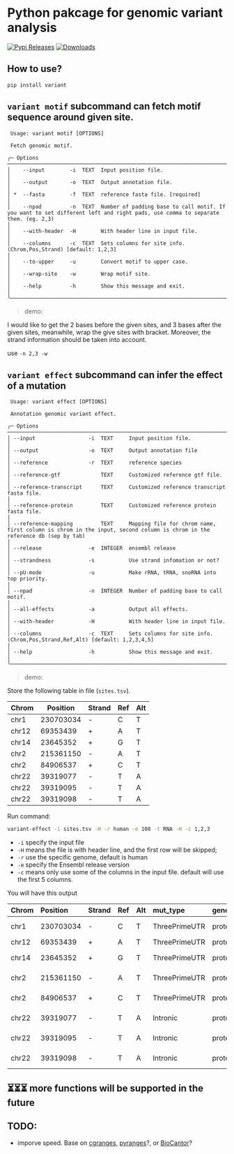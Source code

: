 # Python pakcage for genomic variant analysis

[![Pypi Releases](https://img.shields.io/pypi/v/variant.svg)](https://pypi.python.org/pypi/variant)
[![Downloads](https://pepy.tech/badge/variant)](https://pepy.tech/project/variant)

## How to use?

```
pip install variant
```

## `variant motif` subcommand can fetch motif sequence around given site.

```
 Usage: variant motif [OPTIONS]

 Fetch genomic motif.

╭─ Options ───────────────────────────────────────────────────────────────────────────────────────────────────────────────────────────────────────────────────────────────────────────────────────────────────────────────────────────────────────────────────────────────────────────────────────────────────────╮
│    --input        -i  TEXT  Input position file.                                                                                                                                                                                                                                                                │
│    --output       -o  TEXT  Output annotation file.                                                                                                                                                                                                                                                             │
│ *  --fasta        -f  TEXT  reference fasta file. [required]                                                                                                                                                                                                                                                    │
│    --npad         -n  TEXT  Number of padding base to call motif. If you want to set different left and right pads, use comma to separate them. (eg. 2,3)                                                                                                                                                       │
│    --with-header  -H        With header line in input file.                                                                                                                                                                                                                                                     │
│    --columns      -c  TEXT  Sets columns for site info. (Chrom,Pos,Strand) [default: 1,2,3]                                                                                                                                                                                                                     │
│    --to-upper     -u        Convert motif to upper case.                                                                                                                                                                                                                                                        │
│    --wrap-site    -w        Wrap motif site.                                                                                                                                                                                                                                                                    │
│    --help         -h        Show this message and exit.                                                                                                                                                                                                                                                         │
╰─────────────────────────────────────────────────────────────────────────────────────────────────────────────────────────────────────────────────────────────────────────────────────────────────────────────────────────────────────────────────────────────────────────────────────────────────────────────────╯
```

> demo:

I would like to get the 2 bases before the given sites, and 3 bases after the given sites, meanwhile, wrap the give sites with bracket. Moreover, the strand information should be taken into account. 

use `-n 2,3 -w`

## `variant effect` subcommand can infer the effect of a mutation

```
 Usage: variant effect [OPTIONS]

 Annotation genomic variant effect.

╭─ Options ───────────────────────────────────────────────────────────────────────────────────────────────────────────────────────────────────────────────────────────────────────────────────────────────────────────────────────────────────────────────────────────────────────────────────────────────────────╮
│ --input                 -i  TEXT     Input position file.                                                                                                                                                                                                                                                       │
│ --output                -o  TEXT     Output annotation file                                                                                                                                                                                                                                                     │
│ --reference             -r  TEXT     reference species                                                                                                                                                                                                                                                          │
│ --reference-gtf             TEXT     Customized reference gtf file.                                                                                                                                                                                                                                             │
│ --reference-transcript      TEXT     Customized reference transcript fasta file.                                                                                                                                                                                                                                │
│ --reference-protein         TEXT     Customized reference protein fasta file.                                                                                                                                                                                                                                   │
│ --reference-mapping         TEXT     Mapping file for chrom name, first column is chrom in the input, second column is chrom in the reference db (sep by tab)                                                                                                                                                   │
│ --release               -e  INTEGER  ensembl release                                                                                                                                                                                                                                                            │
│ --strandness            -s           Use strand infomation or not?                                                                                                                                                                                                                                              │
│ --pU-mode               -u           Make rRNA, tRNA, snoRNA into top priority.                                                                                                                                                                                                                                 │
│ --npad                  -n  INTEGER  Number of padding base to call motif.                                                                                                                                                                                                                                      │
│ --all-effects           -a           Output all effects.                                                                                                                                                                                                                                                        │
│ --with-header           -H           With header line in input file.                                                                                                                                                                                                                                            │
│ --columns               -c  TEXT     Sets columns for site info. (Chrom,Pos,Strand,Ref,Alt) [default: 1,2,3,4,5]                                                                                                                                                                                                │
│ --help                  -h           Show this message and exit.                                                                                                                                                                                                                                                │
╰─────────────────────────────────────────────────────────────────────────────────────────────────────────────────────────────────────────────────────────────────────────────────────────────────────────────────────────────────────────────────────────────────────────────────────────────────────────────────╯
```

> demo:

Store the following table in file (`sites.tsv`).

| Chrom | Position  | Strand | Ref | Alt |
| ----- | --------- | ------ | --- | --- |
| chr1  | 230703034 | -      | C   | T   |
| chr12 | 69353439  | +      | A   | T   |
| chr14 | 23645352  | +      | G   | T   |
| chr2  | 215361150 | -      | A   | T   |
| chr2  | 84906537  | +      | C   | T   |
| chr22 | 39319077  | -      | T   | A   |
| chr22 | 39319095  | -      | T   | A   |
| chr22 | 39319098  | -      | T   | A   |

Run command:

```bash
variant-effect -i sites.tsv -H -r human -e 108 -t RNA -H -c 1,2,3
```

- `-i` specify the input file
- `-H` means the file is with header line, and the first row will be skipped;
- `-r` use the specific genome, default is human
- `-e` specify the Ensembl release version
- `-c` means only use some of the columns in the input file. default will use the first 5 columns.

You will have this output

| Chrom | Position  | Strand | Ref | Alt | mut_type      | gene_type      | gene_name               | gene_pos | transcript_name             | transcript_pos | transcript_motif      | coding_pos | codon_ref | aa_pos | aa_ref | distance2splice |
| :---- | :-------- | :----- | :-- | :-- | :------------ | :------------- | :---------------------- | :------- | :-------------------------- | :------------- | :-------------------- | :--------- | :-------- | :----- | :----- | --------------- |
| chr1  | 230703034 | -      | C   | T   | ThreePrimeUTR | protein_coding | ENSG00000135744(AGT)    | 42543    | ENST00000680041(AGT-208)    | 1753           | TGTGTCACCCCCAGTCTCCCA | None       | None      | None   | None   | 295             |
| chr12 | 69353439  | +      | A   | T   | ThreePrimeUTR | protein_coding | ENSG00000090382(LYZ)    | 5059     | ENST00000261267(LYZ-201)    | 695            | TAGAACTAATACTGGTGAAAA | None       | None      | None   | None   | 286             |
| chr14 | 23645352  | +      | G   | T   | ThreePrimeUTR | protein_coding | ENSG00000100867(DHRS2)  | 15238    | ENST00000344777(DHRS2-202)  | 1391           | CTGCCATTCTGCCAGACTAGC | None       | None      | None   | None   | 210             |
| chr2  | 215361150 | -      | A   | T   | ThreePrimeUTR | protein_coding | ENSG00000115414(FN1)    | 74924    | ENST00000323926(FN1-201)    | 8012           | GGCCCGCAATACTGTAGGAAC | None       | None      | None   | None   | 476             |
| chr2  | 84906537  | +      | C   | T   | ThreePrimeUTR | protein_coding | ENSG00000034510(TMSB10) | 882      | ENST00000233143(TMSB10-201) | 327            | CCTGGGCACTCCGCGCCGATG | None       | None      | None   | None   | 148             |
| chr22 | 39319077  | -      | T   | A   | Intronic      | protein_coding | ENSG00000100316(RPL3)   | 1313     | ENST00000216146(RPL3-201)   | None           | None                  | None       | None      | None   | None   | None            |
| chr22 | 39319095  | -      | T   | A   | Intronic      | protein_coding | ENSG00000100316(RPL3)   | 1295     | ENST00000216146(RPL3-201)   | None           | None                  | None       | None      | None   | None   | None            |
| chr22 | 39319098  | -      | T   | A   | Intronic      | protein_coding | ENSG00000100316(RPL3)   | 1292     | ENST00000216146(RPL3-201)   | None           | None                  | None       | None      | None   | None   | None            |

## ⏳⏳⏳ more functions will be supported in the future

## TODO:

- imporve speed. Base on [cgranges](https://github.com/lh3/cgranges), [pyranges](https://github.com/biocore-ntnu/pyranges)?, or [BioCantor](https://github.com/InscriptaLabs/BioCantor)?
